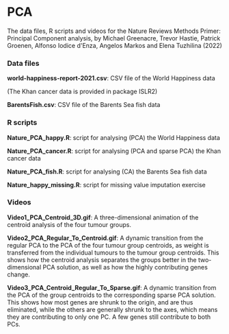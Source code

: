# PCA
The data files, R scripts and videos for the Nature Reviews Methods Primer: Principal Component analysis, by Michael Greenacre, Trevor Hastie, Patrick Groenen, Alfonso Iodice d'Enza, Angelos Markos and Elena Tuzhilina (2022)

### Data files

**world-happiness-report-2021.csv**: CSV file of the World Happiness data

(The Khan cancer data is provided in package ISLR2)

**BarentsFish.csv**: CSV file of the Barents Sea fish data


### R scripts

**Nature_PCA_happy.R**: script for analysing (PCA) the World Happiness data

**Nature_PCA_cancer.R**: script for analysing (PCA and sparse PCA) the Khan cancer data

**Nature_PCA_fish.R**: script for analysing (CA) the Barents Sea fish data

**Nature_happy_missing.R**: script for missing value imputation exercise


### Videos

**Video1_PCA_Centroid_3D.gif**: A three-dimensional animation of the centroid analysis of the four tumour groups.

**Video2_PCA_Regular_To_Centroid.gif**: A dynamic transition from the regular PCA to the PCA of the four tumour group centroids, as weight is transferred from the individual tumours to the tumour group centroids. This shows how the centroid analysis separates the groups better in the two-dimensional PCA solution, as well as how the highly contributing genes change.

**Video3_PCA_Centroid_Regular_To_Sparse.gif**: A dynamic transition from the PCA of the group centroids to the corresponding sparse PCA solution. This shows how most genes are shrunk to the origin, and are thus eliminated, while the others are generally shrunk to the axes, which means they are contributing to only one PC. A few genes still contribute to both PCs.
